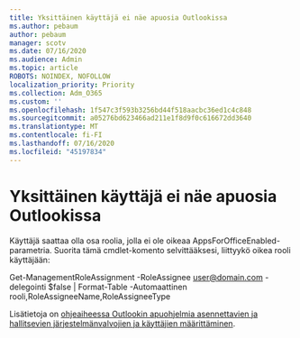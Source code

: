 ```yaml
---
title: Yksittäinen käyttäjä ei näe apuosia Outlookissa
ms.author: pebaum
author: pebaum
manager: scotv
ms.date: 07/16/2020
ms.audience: Admin
ms.topic: article
ROBOTS: NOINDEX, NOFOLLOW
localization_priority: Priority
ms.collection: Adm_O365
ms.custom: ''
ms.openlocfilehash: 1f547c3f593b3256bd44f518aacbc36ed1c4c848
ms.sourcegitcommit: a05276bd623466ad211e1f8d9f0c616672dd3640
ms.translationtype: MT
ms.contentlocale: fi-FI
ms.lasthandoff: 07/16/2020
ms.locfileid: "45197834"
---
```

# <a name="single-user-not-seeing-add-ins-in-outlook"></a>Yksittäinen käyttäjä ei näe apuosia Outlookissa

Käyttäjä saattaa olla osa roolia, jolla ei ole oikeaa AppsForOfficeEnabled-parametria. Suorita tämä cmdlet-komento selvittääksesi, liittyykö oikea rooli käyttäjään:

Get-ManagementRoleAssignment -RoleAssignee user@domain.com -delegointi $false | Format-Table -Automaattinen rooli,RoleAssigneeName,RoleAssigneeType

Lisätietoja on [ohjeaiheessa Outlookin apuohjelmia asennettavien ja hallitsevien järjestelmänvalvojien ja käyttäjien määrittäminen](https://docs.microsoft.com/exchange/clients-and-mobile-in-exchange-online/add-ins-for-outlook/specify-who-can-install-and-manage-add-ins).
